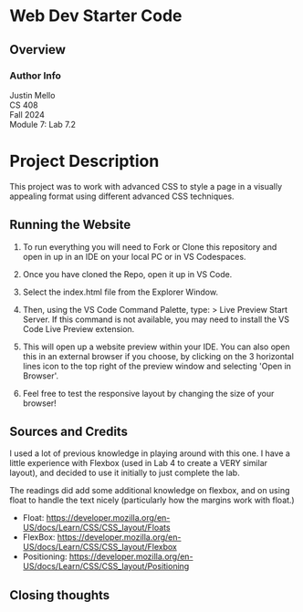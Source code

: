 # Web Dev Starter Code

## Overview

### Author Info
Justin Mello  
CS 408  
Fall 2024  
Module 7: Lab 7.2  

# Project Description

This project was to work with advanced CSS to style a page in a visually appealing format using different advanced CSS techniques.

## Running the Website

1. To run everything you will need to Fork or Clone this repository and open in up in an IDE on your local PC or in VS Codespaces.

2. Once you have cloned the Repo, open it up in VS Code.

3. Select the index.html file from the Explorer Window.

4. Then, using the VS Code Command Palette, type: > Live Preview Start Server. If this command is not available, you may need to install the VS Code Live Preview extension.

5. This will open up a website preview within your IDE. You can also open this in an external browser if you choose, by clicking on the 3 horizontal lines icon to the top right of the preview window and selecting 'Open in Browser'.

6. Feel free to test the responsive layout by changing the size of your browser!


## Sources and Credits
I used a lot of previous knowledge in playing around with this one. I have a little experience with Flexbox (used in Lab 4 to create a VERY similar layout), and decided to use it initially to just complete the lab. 

The readings did add some additional knowledge on flexbox, and on using float to handle the text nicely (particularly how the margins work with float.)

- Float: https://developer.mozilla.org/en-US/docs/Learn/CSS/CSS_layout/Floats
- FlexBox: https://developer.mozilla.org/en-US/docs/Learn/CSS/CSS_layout/Flexbox
- Positioning: https://developer.mozilla.org/en-US/docs/Learn/CSS/CSS_layout/Positioning


## Closing thoughts
